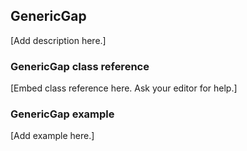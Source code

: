 ## GenericGap

[Add description here.]

### GenericGap class reference

[Embed class reference here. Ask your editor for help.]

### GenericGap example

[Add example here.]
